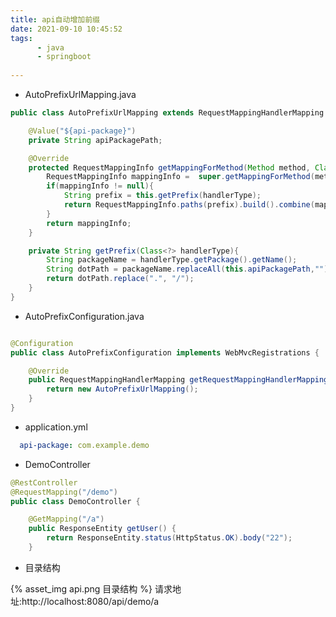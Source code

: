 ```yaml
---
title: api自动增加前缀
date: 2021-09-10 10:45:52
tags:
      - java
      - springboot
      
---
```

* AutoPrefixUrlMapping.java
```java
public class AutoPrefixUrlMapping extends RequestMappingHandlerMapping {

    @Value("${api-package}")
    private String apiPackagePath;

    @Override
    protected RequestMappingInfo getMappingForMethod(Method method, Class<?> handlerType) {
        RequestMappingInfo mappingInfo =  super.getMappingForMethod(method, handlerType);
        if(mappingInfo != null){
            String prefix = this.getPrefix(handlerType);
            return RequestMappingInfo.paths(prefix).build().combine(mappingInfo);
        }
        return mappingInfo;
    }

    private String getPrefix(Class<?> handlerType){
        String packageName = handlerType.getPackage().getName();
        String dotPath = packageName.replaceAll(this.apiPackagePath,"");
        return dotPath.replace(".", "/");
    }
}
``` 

* AutoPrefixConfiguration.java
```java

@Configuration
public class AutoPrefixConfiguration implements WebMvcRegistrations {

    @Override
    public RequestMappingHandlerMapping getRequestMappingHandlerMapping() {
        return new AutoPrefixUrlMapping();
    }
}
```


* application.yml

```yml
  api-package: com.example.demo
```
* DemoController

```java
@RestController
@RequestMapping("/demo")
public class DemoController {

    @GetMapping("/a")
    public ResponseEntity getUser() {
        return ResponseEntity.status(HttpStatus.OK).body("22");
    }

```
 *  目录结构
 
{% asset_img api.png 目录结构 %}
请求地址:http://localhost:8080/api/demo/a